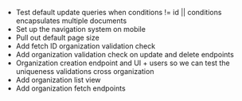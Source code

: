* Test default update queries when conditions != id || conditions encapsulates multiple documents
* Set up the navigation system on mobile
* Pull out default page size
* Add fetch ID organization validation check
* Add organization validation check on update and delete endpoints
* Organization creation endpoint and UI + users so we can test the uniqueness validations cross organization
* Add organization list view
* Add organization fetch endpoints
